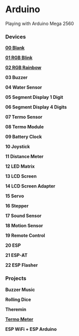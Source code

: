 # Arduino
Playing with Arduino Mega 2560



### 				Devices

**[00 Blank](/blank\/)**

**[01 RGB Blink](/rgb-blink)**

**[02 RGB Rainbow](https://github.com/kapsilon/Arduino/tree/main/rgb-rainbow)**

**03 Buzzer**

**04 Water Sensor**

**05 Segment Display 1 Digit**

**06 Segment Display 4 Digits**

**07 Termo Sensor**

**08 Termo Module**

**09 Battery Clock**

**10 Joystick**

**11 Distance Meter**

**12 LED Matrix**

**13 LCD Screen**

**14 LCD Screen Adapter**

**15 Servo**

**16 Stepper**

**17 Sound Sensor**

**18 Motion Sensor**

**19 Remote Control**

**20 ESP**

**21 ESP-AT**

**22 ESP Flasher**





### 				Projects

**Buzzer Music**

**Rolling Dice**

**Theremin**

**[Termo Meter](/termo-meter/README.md)**

**ESP WiFi + ESP Arduino**